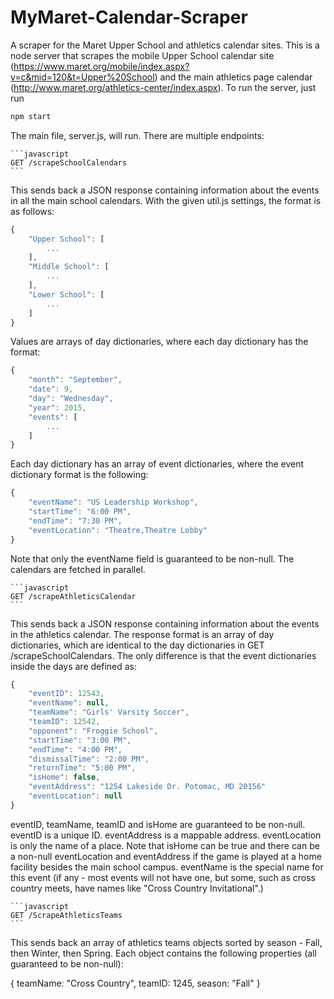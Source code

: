 # MyMaret-Calendar-Scraper
A scraper for the Maret Upper School and athletics calendar sites.
This is a node server that scrapes the mobile Upper School calendar site
(https://www.maret.org/mobile/index.aspx?v=c&mid=120&t=Upper%20School)
and the main athletics page calendar
(http://www.maret.org/athletics-center/index.aspx).
To run the server, just run

```javascript
npm start
```

The main file, server.js, will run.  There are multiple endpoints:
    
    ```javascript
    GET /scrapeSchoolCalendars
    ```

This sends back a JSON response containing information about the events in
all the main school calendars.  With the given util.js settings, the format
is as follows:

```javascript
{
    "Upper School": [
        ...
    ],
    "Middle School": [
        ...
    ],
    "Lower School": [
        ...
    ]
}
```

Values are arrays of day dictionaries, where each day dictionary has the format:

```javascript
{
    "month": "September",
    "date": 9,
    "day": "Wednesday",
    "year": 2015,
    "events": [
        ...
    ]
}
```

Each day dictionary has an array of event dictionaries, where the event
dictionary format is the following:

```javascript
{
    "eventName": "US Leadership Workshop",
    "startTime": "6:00 PM",
    "endTime": "7:30 PM",
    "eventLocation": "Theatre,Theatre Lobby"
}
```

Note that only the eventName field is guaranteed to be non-null.  The calendars
are fetched in parallel.


    ```javascript
    GET /scrapeAthleticsCalendar
    ```

This sends back a JSON response containing information about the events in the
athletics calendar.  The response format is an array of day dictionaries, which
are identical to the day dictionaries in GET /scrapeSchoolCalendars.  The only
difference is that the event dictionaries inside the days are defined as:

```javascript
{
    "eventID": 12543,
    "eventName": null,
    "teamName": "Girls' Varsity Soccer",
    "teamID": 12542,
    "opponent": "Froggie School",
    "startTime": "3:00 PM",
    "endTime": "4:00 PM",
    "dismissalTime": "2:00 PM",
    "returnTime": "5:00 PM",
    "isHome": false,
    "eventAddress": "1254 Lakeside Dr. Potomac, MD 20156"
    "eventLocation": null
}
```

eventID, teamName, teamID and isHome are guaranteed to be non-null.
eventID is a unique ID.  eventAddress is a mappable address.
eventLocation is only the name of a place.  Note that isHome can be true and
there can be a non-null eventLocation and eventAddress if the game is played at
a home facility besides the main school campus.  eventName is the special name
for this event (if any - most events will not have one, but some, such as cross
country meets, have names like "Cross Country Invitational".)


    ```javascript
    GET /ScrapeAthleticsTeams
    ```

This sends back an array of athletics teams objects sorted by season - Fall,
then Winter, then Spring.  Each object contains the following properties 
(all guaranteed to be non-null):

{
    teamName: "Cross Country",
    teamID: 1245,
    season: "Fall"
}


